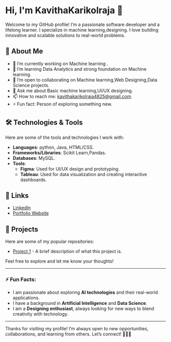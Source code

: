 # Hi, I'm KavithaKarikolraja 👋

Welcome to my GitHub profile! I’m a passionate software developer and a lifelong learner. I specialize in machine learning,designing. I love building innovative and scalable solutions to real-world problems.

## 🚀 About Me

- 🔭 I’m currently working on Machine learning .
- 🌱 I’m learning Data Analytics and strong foundation on Machine learning.
- 👯 I’m open to collaborating on Machine learning,Web Designing,Data Science projects.
- 💬 Ask me about Basic machine learning,UI/UX designing.
- 📫 How to reach me: kavithakarikolraja4825@gmail.com.
- ⚡ Fun fact: Person of exploring something new.

## 🛠️ Technologies & Tools

Here are some of the tools and technologies I work with:

- **Languages**: python, Java, HTML/CSS.
- **Frameworks/Libraries**: Scikit Learn,Pandas.
- **Databases**: MySQL.
- **Tools**: 
  - **Figma**: Used for UI/UX design and prototyping.
  - **Tableau**: Used for data visualization and creating interactive dashboards.


## 🔗 Links

- [LinkedIn](https://www.linkedin.com/in/kavitha-k-/)
- [Portfolio Website](https://your-portfolio.com)


## 📂 Projects

Here are some of my popular repositories:

- [Project 1](https://github.com/yourusername/project1) - A brief description of what this project is.


Feel free to explore and let me know your thoughts!

---

### ⚡ Fun Facts:
- I am passionate about exploring **AI technologies** and their real-world applications.
- I have a background in **Artificial Intelligence** and **Data Science**.
- I am a **Designing enthusiast**, always looking for new ways to blend creativity with technology.

---

Thanks for visiting my profile! I’m always open to new opportunities, collaborations, and learning from others. Let’s connect! 👨‍💻🚀
